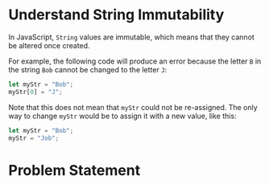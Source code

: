 # Understand String Immutability
In JavaScript, ```String``` values are immutable, which means that they cannot be altered once created.

For example, the following code will produce an error because the letter ```B``` in the string ```Bob``` cannot be changed to the letter ```J```:
```javascript
let myStr = "Bob";
myStr[0] = "J";
```
Note that this does not mean that ```myStr``` could not be re-assigned. The only way to change ```myStr``` would be to assign it with a new value, like this:
```javascript
let myStr = "Bob";
myStr = "Job";
```
# Problem Statement

